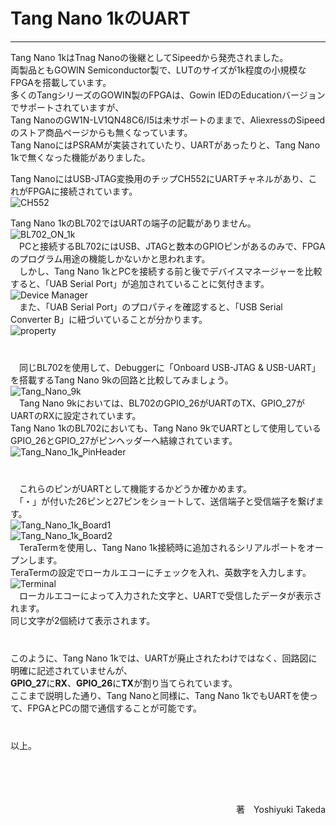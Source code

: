 # Tang Nano 1kのUART
-----------

Tang Nano 1kはTnag Nanoの後継としてSipeedから発売されました。  
両製品ともGOWIN Semiconductor製で、LUTのサイズが1k程度の小規模なFPGAを搭載しています。  
多くのTangシリーズのGOWIN製のFPGAは、Gowin IEDのEducationバージョンでサポートされていますが、  
Tang NanoのGW1N-LV1QN48C6/I5は未サポートのままで、AliexressのSipeedのストア商品ページからも無くなっています。  
Tang NanoにはPSRAMが実装されていたり、UARTがあったりと、Tang Nano 1kで無くなった機能がありました。  

  Tang NanoにはUSB-JTAG変換用のチップCH552にUARTチャネルがあり、これがFPGAに接続されています。  
![CH552](./TangNano_UART.jpg)

  Tang Nano 1kのBL702ではUARTの端子の記載がありません。  
![BL702_ON_1k](./TangNano1k_BL702.jpg)  
　PCと接続するBL702にはUSB、JTAGと数本のGPIOピンがあるのみで、FPGAのプログラム用途の機能しかないかと思われます。  
　しかし、Tang Nano 1kとPCを接続する前と後でデバイスマネージャーを比較すると、「UAB Serial Port」が追加されていることに気付きます。  
![Device Manager](./TangNano1k_DeviceManager.jpg)  
　また、「UAB Serial Port」のプロパティを確認すると、「USB Serial Converter B」に紐づいていることが分かります。  
![property](./TangNano1k_UART_Driver.jpg)  
　  
　  
　同じBL702を使用して、Debuggerに「Onboard USB-JTAG & USB-UART」を搭載するTang Nano 9kの回路と比較してみましょう。  
![Tang_Nano_9k](./TangNano9k_BL702.jpg)  
　Tang Nano 9kにおいては、BL702のGPIO_26がUARTのTX、GPIO_27がUARTのRXに設定されています。  
Tang Nano 1kのBL702においても、Tang Nano 9kでUARTとして使用しているGPIO_26とGPIO_27がピンヘッダーへ結線されています。  
![Tang_Nano_1k‗PinHeader](./TangNano_1k_GPIO.jpg)  
　  
　  
　これらのピンがUARTとして機能するかどうか確かめます。  
　「・」が付いた26ピンと27ピンをショートして、送信端子と受信端子を繋げます。  
![Tang_Nano_1k‗Board1](./jumper1.jpg)  
![Tang_Nano_1k‗Board2](./jumper2.jpg)  
　TeraTermを使用し、Tang Nano 1k接続時に追加されるシリアルポートをオープンします。  
TeraTermの設定でローカルエコーにチェックを入れ、英数字を入力します。  
![Terminal](./Terminal.jpg)  
　ローカルエコーによって入力された文字と、UARTで受信したデータが表示されます。  
同じ文字が2個続けて表示されます。  
　  
　  
このように、Tang Nano 1kでは、UARTが廃止されたわけではなく、回路図に明確に記述されていませんが、  
  **GPIO_27**に**RX**、**GPIO_26**に**TX**が割り当てられています。  
ここまで説明した通り、Tang Nanoと同様に、Tang Nano 1kでもUARTを使って、FPGAとPCの間で通信することが可能です。  
　  
　  
以上。  
<br><br><br><br><div style="text-align: right;">　 　 　 　著　Yoshiyuki Takeda</div>
